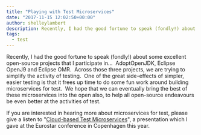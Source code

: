 ```yaml
---
title: "Playing with Test Microservices"
date: "2017-11-15 12:02:50+00:00"
author: shelleylambert
description: Recently, I had the good fortune to speak (fondly!) about some excellent open-source projects that I participate in... AdoptOpenJDK, Eclipse OpenJ9 and Eclipse OMR.  Across those three projects, we are trying to simplify the activity of testing.
tags:
  - test
---
```


Recently, I had the good fortune to speak (fondly!) about some excellent open-source projects that I participate in...  AdoptOpenJDK, Eclipse OpenJ9 and Eclipse OMR.  Across those three projects, we are trying to simplify the activity of testing.  One of the great side-effects of simpler, easier testing is that it frees up time to do some fun work around building microservices for test.  We hope that we can eventually bring the best of these microservices into the open also, to help all open-source endeavours be even better at the activities of test.

If you are interested in hearing more about microservices for test, please give a listen to "[Cloud-based Test Microservices](https://www.youtube.com/watch?v=KMOjDA-ZyXs)", a presentation which I gave at the Eurostar conference in Copenhagen this year.
